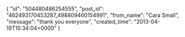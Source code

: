  {
   "id": "504480486254555",
   "post_id": "462493170453287_498809460154991",
   "from_name": "Cara Small",
   "message": "thank you everyone",
   "created_time": "2013-04-19T15:34:04+0000"
 }
